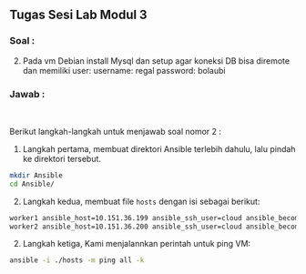 ## **Tugas Sesi Lab Modul 3**
### Soal :
2. Pada vm Debian install Mysql dan setup agar koneksi DB bisa diremote dan memiliki user: username: regal password: bolaubi<br>
### Jawab :
&nbsp;&nbsp;&nbsp;<p>Berikut langkah-langkah untuk menjawab soal nomor 2 :</p>
1. Langkah pertama, membuat direktori Ansible terlebih dahulu, lalu pindah ke direktori tersebut.<br>
```bash
mkdir Ansible
cd Ansible/
```
2. Langkah kedua, membuat file `hosts` dengan isi sebagai berikut:<br>
```sh
worker1 ansible_host=10.151.36.199 ansible_ssh_user=cloud ansible_become_pass=cloud2018
worker2 ansible_host=10.151.36.200 ansible_ssh_user=cloud ansible_become_pass=cloud2018
```
2. Langkah ketiga, Kami menjalannkan perintah untuk ping VM:<br>
```sh
ansible -i ./hosts -m ping all -k
```